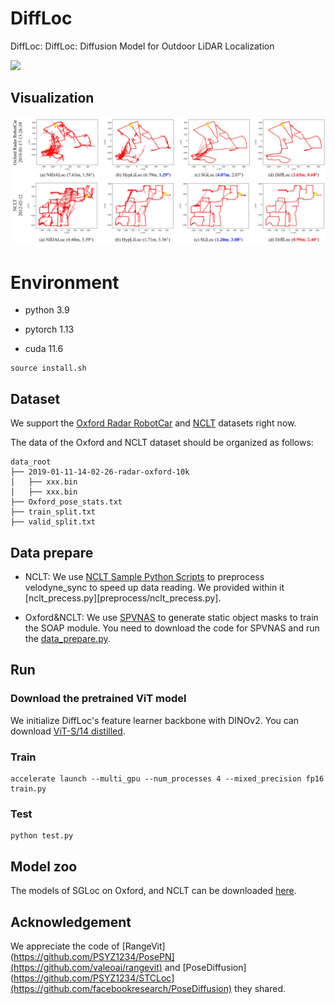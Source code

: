 # DiffLoc
DiffLoc: DiffLoc: Diffusion Model for Outdoor LiDAR Localization

<img src="https://github.com/liw95/DiffLoc/img/DiffLoc.png" width=400>

## Visualization
![image](img/Results.jpg)

# Environment

- python 3.9

- pytorch 1.13

- cuda 11.6

```
source install.sh
```

## Dataset

We support the [Oxford Radar RobotCar](https://oxford-robotics-institute.github.io/radar-robotcar-dataset/datasets) and [NCLT](https://robots.engin.umich.edu/nclt/) datasets right now.

The data of the Oxford and NCLT dataset should be organized as follows:

```
data_root
├── 2019-01-11-14-02-26-radar-oxford-10k
│   ├── xxx.bin
│   ├── xxx.bin
├── Oxford_pose_stats.txt
├── train_split.txt
├── valid_split.txt
```

## Data prepare

- NCLT: We use [NCLT Sample Python Scripts](https://robots.engin.umich.edu/nclt/) to preprocess velodyne_sync to speed up data reading. We provided within it [nclt_precess.py][preprocess/nclt_precess.py].

- Oxford&NCLT: We use [SPVNAS](https://github.com/mit-han-lab/spvnas) to generate static object masks to train the SOAP module. You need to download the code for SPVNAS and run the [data_prepare.py](preprocess/data_prepare.py).


## Run

### Download the pretrained ViT model
We initialize DiffLoc's feature learner backbone with DINOv2. You can download [ViT-S/14 distilled](https://github.com/facebookresearch/dinov2?tab=readme-ov-file).

### Train

```
accelerate launch --multi_gpu --num_processes 4 --mixed_precision fp16 train.py
```

### Test
```
python test.py
```

## Model zoo

The models of SGLoc on Oxford, and NCLT can be downloaded [here](https://drive.google.com/drive/folders/17uhEqc7BYqLETecllyLMorI0lOI9hBiQ).

## Acknowledgement

 We appreciate the code of [RangeVit](https://github.com/PSYZ1234/PosePN](https://github.com/valeoai/rangevit) and [PoseDiffusion](https://github.com/PSYZ1234/STCLoc](https://github.com/facebookresearch/PoseDiffusion) they shared.
